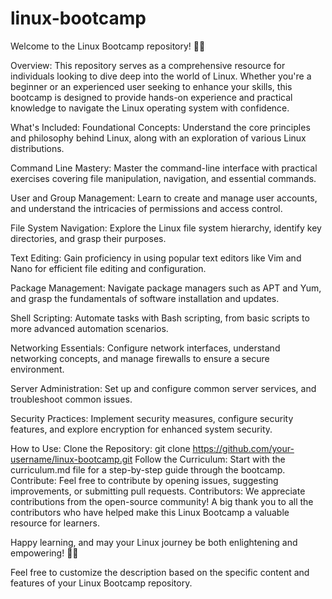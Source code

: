 # linux-bootcamp

Welcome to the Linux Bootcamp repository! 🐧🚀

Overview:
This repository serves as a comprehensive resource for individuals looking to dive deep into the world of Linux. Whether you're a beginner or an experienced user seeking to enhance your skills, this bootcamp is designed to provide hands-on experience and practical knowledge to navigate the Linux operating system with confidence.

What's Included:
Foundational Concepts: Understand the core principles and philosophy behind Linux, along with an exploration of various Linux distributions.

Command Line Mastery: Master the command-line interface with practical exercises covering file manipulation, navigation, and essential commands.

User and Group Management: Learn to create and manage user accounts, and understand the intricacies of permissions and access control.

File System Navigation: Explore the Linux file system hierarchy, identify key directories, and grasp their purposes.

Text Editing: Gain proficiency in using popular text editors like Vim and Nano for efficient file editing and configuration.

Package Management: Navigate package managers such as APT and Yum, and grasp the fundamentals of software installation and updates.

Shell Scripting: Automate tasks with Bash scripting, from basic scripts to more advanced automation scenarios.

Networking Essentials: Configure network interfaces, understand networking concepts, and manage firewalls to ensure a secure environment.

Server Administration: Set up and configure common server services, and troubleshoot common issues.

Security Practices: Implement security measures, configure security features, and explore encryption for enhanced system security.

How to Use:
Clone the Repository: git clone https://github.com/your-username/linux-bootcamp.git
Follow the Curriculum: Start with the curriculum.md file for a step-by-step guide through the bootcamp.
Contribute: Feel free to contribute by opening issues, suggesting improvements, or submitting pull requests.
Contributors:
We appreciate contributions from the open-source community! A big thank you to all the contributors who have helped make this Linux Bootcamp a valuable resource for learners.

Happy learning, and may your Linux journey be both enlightening and empowering! 🚀🐧

Feel free to customize the description based on the specific content and features of your Linux Bootcamp repository.
